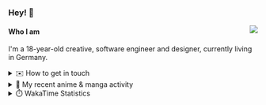 ### Hey! 👋

[<img src="https://lanyard-profile-readme.vercel.app/api/228965621478588416" align="right">](https://discord.com/users/228965621478588416)

#### Who I am

I'm a 18-year-old creative, software engineer and designer, currently living in Germany.

<details>
  <summary>✉️ How to get in touch</summary>
  
> Sorted by how quickly you can expect a reply
- [Hit me up on Discord](https://discord.com/users/228965621478588416)
- [Hit me up on Twitter](https://twitter.com/cruggdev)
- [Send me a mail](mailto:me@crg.sh)
</details>


<details>
  <summary>🌸 My recent anime & manga activity</summary>
  
<!-- ANILIST_ACTIVITY:start -->

-   📺 Watched episode 8 - 11 of [Rascal Does Not Dream of Bunny Girl Senpai](https://anilist.co/anime/101291) (21:16, 05 August 2024)
-   📺 Watched episode 5 of [Frieren: Beyond Journey’s End](https://anilist.co/anime/154587) (19:47, 04 August 2024)
-   📺 Plans to watch [Wandering Witch: The Journey of Elaina](https://anilist.co/anime/112609) (18:49, 04 August 2024)
-   📺 Watched episode 1 - 4 of [Frieren: Beyond Journey’s End](https://anilist.co/anime/154587) (03:12, 04 August 2024)
-   📺 Watched episode 6 - 7 of [Rascal Does Not Dream of Bunny Girl Senpai](https://anilist.co/anime/101291) (18:53, 02 August 2024)

<!-- ANILIST_ACTIVITY:end -->
</details>

<details>
  <summary>⏱️ WakaTime Statistics</summary>

<!--START_SECTION:waka-->

```txt
From: 27 July 2024 - To: 03 August 2024

Svelte          29 mins         ███████████▓░░░░░░░░░░░░░   46.92 %
YAML            12 mins         █████▒░░░░░░░░░░░░░░░░░░░   20.68 %
TypeScript      8 mins          ███▒░░░░░░░░░░░░░░░░░░░░░   13.80 %
PHP             7 mins          ███░░░░░░░░░░░░░░░░░░░░░░   11.42 %
Bash            4 mins          █▓░░░░░░░░░░░░░░░░░░░░░░░   06.71 %
```

<!--END_SECTION:waka-->
</details>
